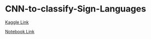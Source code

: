 # CNN-to-classify-Sign-Languages

[Kaggle Link](https://www.kaggle.com/rahuldshetty/cnn-to-classify-sign-language-mnist)

[Notebook Link](https://github.com/rahuldshetty/CNN-to-classify-Sign-Languages/blob/master/CNN%20to%20classify%20Sign%20Language%20MNIST.ipynb)
